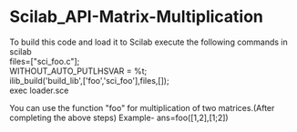 # Scilab_API-Matrix-Multiplication<br />
To build this code and load it to Scilab execute the following commands in scilab<br />
files=["sci_foo.c"];<br />
WITHOUT_AUTO_PUTLHSVAR = %t;<br />
ilib_build('build_lib',['foo','sci_foo'],files,[]);<br />
exec loader.sce<br />

You can use the function "foo" for multiplication of two matrices.(After completing the above steps)
Example-
ans=foo([1,2],[1;2])
